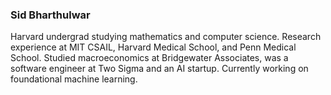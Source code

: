 ### Sid Bharthulwar

Harvard undergrad studying mathematics and computer science. Research experience at MIT CSAIL, Harvard Medical School, and Penn Medical School. Studied macroeconomics at Bridgewater Associates, was a software engineer at Two Sigma and an AI startup. Currently working on foundational machine learning. 
